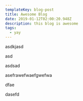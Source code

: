 ```yaml
---
templateKey: blog-post
title: Awesome Blog
date: 2019-01-12T02:00:20.948Z
description: this blog is awesome
tags:
  - yay
---
```

asdkjasd

asd

asdsad

asefrawefwaefgwefwa

dfae

dasefd
